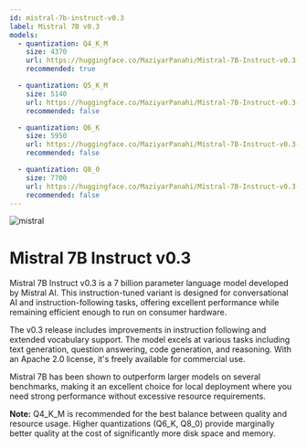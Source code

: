 ```yaml
---
id: mistral-7b-instruct-v0.3
label: Mistral 7B v0.3
models:
  - quantization: Q4_K_M
    size: 4370
    url: https://huggingface.co/MaziyarPanahi/Mistral-7B-Instruct-v0.3-GGUF/resolve/main/Mistral-7B-Instruct-v0.3.Q4_K_M.gguf
    recommended: true

  - quantization: Q5_K_M
    size: 5140
    url: https://huggingface.co/MaziyarPanahi/Mistral-7B-Instruct-v0.3-GGUF/resolve/main/Mistral-7B-Instruct-v0.3.Q5_K_M.gguf
    recommended: false

  - quantization: Q6_K
    size: 5950
    url: https://huggingface.co/MaziyarPanahi/Mistral-7B-Instruct-v0.3-GGUF/resolve/main/Mistral-7B-Instruct-v0.3.Q6_K.gguf
    recommended: false

  - quantization: Q8_0
    size: 7700
    url: https://huggingface.co/MaziyarPanahi/Mistral-7B-Instruct-v0.3-GGUF/resolve/main/Mistral-7B-Instruct-v0.3.Q8_0.gguf
    recommended: false
---
```


![mistral](/images/mistral.png)

# Mistral 7B Instruct v0.3

Mistral 7B Instruct v0.3 is a 7 billion parameter language model developed by Mistral AI. This instruction-tuned variant is designed for conversational AI and instruction-following tasks, offering excellent performance while remaining efficient enough to run on consumer hardware.

The v0.3 release includes improvements in instruction following and extended vocabulary support. The model excels at various tasks including text generation, question answering, code generation, and reasoning. With an Apache 2.0 license, it's freely available for commercial use.

Mistral 7B has been shown to outperform larger models on several benchmarks, making it an excellent choice for local deployment where you need strong performance without excessive resource requirements.

**Note:** Q4_K_M is recommended for the best balance between quality and resource usage. Higher quantizations (Q6_K, Q8_0) provide marginally better quality at the cost of significantly more disk space and memory.
